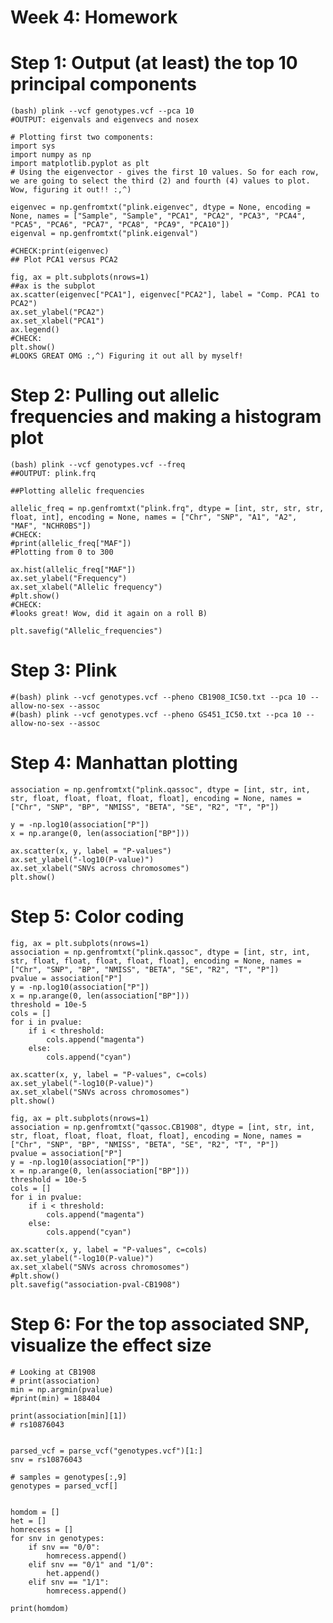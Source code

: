 # Week 4: Homework

# Step 1: Output (at least) the top 10 principal components
	(bash) plink --vcf genotypes.vcf --pca 10
	#OUTPUT: eigenvals and eigenvecs and nosex
	
	# Plotting first two components:
	import sys
	import numpy as np
	import matplotlib.pyplot as plt  
	# Using the eigenvector - gives the first 10 values. So for each row, we are going to select the third (2) and fourth (4) values to plot. Wow, figuring it out!! :,^)

	eigenvec = np.genfromtxt("plink.eigenvec", dtype = None, encoding = None, names = ["Sample", "Sample", "PCA1", "PCA2", "PCA3", "PCA4", "PCA5", "PCA6", "PCA7", "PCA8", "PCA9", "PCA10"])
	eigenval = np.genfromtxt("plink.eigenval")

	#CHECK:print(eigenvec)
	## Plot PCA1 versus PCA2

	fig, ax = plt.subplots(nrows=1)
	##ax is the subplot
	ax.scatter(eigenvec["PCA1"], eigenvec["PCA2"], label = "Comp. PCA1 to PCA2")
	ax.set_ylabel("PCA2")
	ax.set_xlabel("PCA1")
	ax.legend()
	#CHECK:
	plt.show()
	#LOOKS GREAT OMG :,^) Figuring it out all by myself!
	

# Step 2: Pulling out allelic frequencies and making a histogram plot
	(bash) plink --vcf genotypes.vcf --freq
	##OUTPUT: plink.frq
	
	##Plotting allelic frequencies

	allelic_freq = np.genfromtxt("plink.frq", dtype = [int, str, str, str, float, int], encoding = None, names = ["Chr", "SNP", "A1", "A2", "MAF", "NCHR0BS"])
	#CHECK: 
	#print(allelic_freq["MAF"])
	#Plotting from 0 to 300

	ax.hist(allelic_freq["MAF"])
	ax.set_ylabel("Frequency")
	ax.set_xlabel("Allelic frequency")
	#plt.show()
	#CHECK: 
	#looks great! Wow, did it again on a roll B)

	plt.savefig("Allelic_frequencies")

# Step 3: Plink
	#(bash) plink --vcf genotypes.vcf --pheno CB1908_IC50.txt --pca 10 --allow-no-sex --assoc 
	#(bash) plink --vcf genotypes.vcf --pheno GS451_IC50.txt --pca 10 --allow-no-sex --assoc
	
# Step 4: Manhattan plotting
	association = np.genfromtxt("plink.qassoc", dtype = [int, str, int, str, float, float, float, float, float], encoding = None, names = ["Chr", "SNP", "BP", "NMISS", "BETA", "SE", "R2", "T", "P"])

	y = -np.log10(association["P"])
	x = np.arange(0, len(association["BP"]))

	ax.scatter(x, y, label = "P-values")
	ax.set_ylabel("-log10(P-value)")
	ax.set_xlabel("SNVs across chromosomes")
	plt.show()


# Step 5: Color coding
	fig, ax = plt.subplots(nrows=1)
	association = np.genfromtxt("plink.qassoc", dtype = [int, str, int, str, float, float, float, float, float], encoding = None, names = ["Chr", "SNP", "BP", "NMISS", "BETA", "SE", "R2", "T", "P"])
	pvalue = association["P"]
	y = -np.log10(association["P"])
	x = np.arange(0, len(association["BP"]))
	threshold = 10e-5
	cols = []
	for i in pvalue:
	    if i < threshold:
	        cols.append("magenta")
	    else:
	        cols.append("cyan")
        
	ax.scatter(x, y, label = "P-values", c=cols)
	ax.set_ylabel("-log10(P-value)")
	ax.set_xlabel("SNVs across chromosomes")
	plt.show()
	
	fig, ax = plt.subplots(nrows=1)
	association = np.genfromtxt("qassoc.CB1908", dtype = [int, str, int, str, float, float, float, float, float], encoding = None, names = ["Chr", "SNP", "BP", "NMISS", "BETA", "SE", "R2", "T", "P"])
	pvalue = association["P"]
	y = -np.log10(association["P"])
	x = np.arange(0, len(association["BP"]))
	threshold = 10e-5
	cols = []
	for i in pvalue:
	    if i < threshold:
	        cols.append("magenta")
	    else:
	        cols.append("cyan")
        
	ax.scatter(x, y, label = "P-values", c=cols)
	ax.set_ylabel("-log10(P-value)")
	ax.set_xlabel("SNVs across chromosomes")
	#plt.show()
	plt.savefig("association-pval-CB1908")
	
# Step 6: For the top associated SNP, visualize the effect size 


	# Looking at CB1908
	# print(association)
	min = np.argmin(pvalue)
	#print(min) = 188404

	print(association[min][1])
	# rs10876043


	parsed_vcf = parse_vcf("genotypes.vcf")[1:]
	snv = rs10876043

	# samples = genotypes[:,9]
	genotypes = parsed_vcf[]


	homdom = []
	het = []
	homrecess = []
	for snv in genotypes:
	    if snv == "0/0":
	        homrecess.append()
	    elif snv == "0/1" and "1/0":
	        het.append()
	    elif snv == "1/1":
	        homrecess.append()
        
	print(homdom)